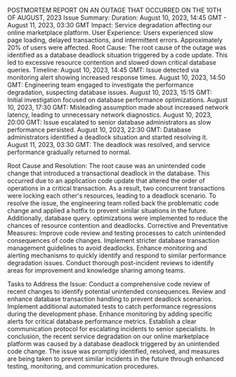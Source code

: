 POSTMORTEM REPORT ON AN OUTAGE THAT OCCURRED ON THE 10TH OF AUGUST, 2023
Issue Summary:
Duration: August 10, 2023, 14:45 GMT - August 11, 2023, 03:30 GMT Impact: Service degradation affecting our online marketplace platform. User Experience: Users experienced slow page loading, delayed transactions, and intermittent errors. Approximately 20% of users were affected.
Root Cause:
The root cause of the outage was identified as a database deadlock situation triggered by a code update. This led to excessive resource contention and slowed down critical database queries.
Timeline:
August 10, 2023, 14:45 GMT: Issue detected via monitoring alert showing increased response times.
August 10, 2023, 14:50 GMT: Engineering team engaged to investigate the performance degradation, suspecting database issues.
August 10, 2023, 15:15 GMT: Initial investigation focused on database performance optimizations.
August 10, 2023, 17:30 GMT: Misleading assumption made about increased network latency, leading to unnecessary network diagnostics.
August 10, 2023, 20:00 GMT: Issue escalated to senior database administrators as slow performance persisted.
August 10, 2023, 22:30 GMT: Database administrators identified a deadlock situation and started resolving it.
August 11, 2023, 03:30 GMT: The deadlock was resolved, and service performance gradually returned to normal.

Root Cause and Resolution:
The root cause was an unintended code change that introduced a transactional deadlock in the database. This occurred due to an application code update that altered the order of operations in a critical transaction. As a result, two concurrent transactions were locking each other's resources, leading to a deadlock scenario.
To resolve the issue, the engineering team rolled back the problematic code change and applied a hotfix to prevent similar situations in the future. Additionally, database query. 
optimizations were implemented to reduce the chances of resource contention and deadlocks.
Corrective and Preventative Measures:
Improve code review and testing processes to catch unintended consequences of code changes.
Implement stricter database transaction management guidelines to avoid deadlocks.
Enhance monitoring and alerting mechanisms to quickly identify and respond to similar performance degradation issues.
Conduct thorough post-incident reviews to identify areas for improvement and knowledge sharing among teams.


Tasks to Address the Issue:
Conduct a comprehensive code review of recent changes to identify potential unintended consequences.
Review and enhance database transaction handling to prevent deadlock scenarios.
Implement additional automated tests to catch performance regressions during the development phase.
Enhance monitoring by adding specific alerts for critical database performance metrics.
Establish a clear communication protocol for escalating incidents to senior specialists.
In conclusion, the recent service degradation on our online marketplace platform was caused by a database deadlock triggered by an unintended code change. The issue was promptly identified, resolved, and measures are being taken to prevent similar incidents in the future through enhanced testing, monitoring, and communication procedures.

